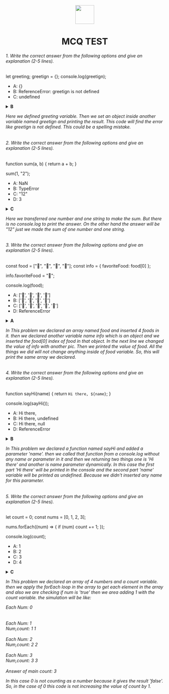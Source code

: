 <div align="center">
  <img height="60" src="https://edurev.gumlet.io/AllImages/original/ApplicationImages/CourseImages/944e5d47-8c55-4a89-91e5-22ab5f2798fc_CI.png">
  <h1>MCQ TEST</h1>
</div>

###### 1. Write the correct answer from the following options and give an explanation (2-5 lines).

let greeting;
greetign = {};
console.log(greetign);


- A: {}
- B: ReferenceError: greetign is not defined
- C: undefined

<details><summary><b>B</b></br> <p>
<i>Here we defined greeting variable. Then we set an object inside another variable named greetign and printing the result. This code will find the error like greetign is not defined. This could be a spelling mistake.</i>
</p> </summary>

</details>

###### 2. Write the correct answer from the following options and give an explanation (2-5 lines).

function sum(a, b) {
  return a + b;
}

sum(1, "2");


- A: NaN
- B: TypeError
- C: "12"
- D: 3

<details><summary><b>C</b> </br> <p>
<i>Here we transferred one number and one string to make the sum. But there is no console.log to print the answer. On the other hand the answer will be "12" just we made the sum of one number and one string.</i>
</p></summary>

</details>

###### 3. Write the correct answer from the following options and give an explanation (2-5 lines).

const food = ["🍕", "🍫", "🥑", "🍔"];
const info = { favoriteFood: food[0] };

info.favoriteFood = "🍝";

console.log(food);


- A: ['🍕', '🍫', '🥑', '🍔']
- B: ['🍝', '🍫', '🥑', '🍔']
- C: ['🍝', '🍕', '🍫', '🥑', '🍔']
- D: ReferenceError

<details><summary><b>A</b> </br> <p>
<i>In This problem we declared an array named food and inserted 4 foods in it. then we declared another variable name info which is an object and we inserted the food[0] index of food in that object. In the next line we changed the value of info with another pic. Then we printed the value of food. All the things we did will not change anything inside of food variable. So, this will print the same array we declared.</i>
</p></summary>

</details>

###### 4. Write the correct answer from the following options and give an explanation (2-5 lines).

function sayHi(name) {
  return `Hi there, ${name}`;
}

console.log(sayHi());


- A: Hi there,
- B: Hi there, undefined
- C: Hi there, null
- D: ReferenceError

<details><summary><b>B</b> </br> <p>
<i>In This problem we declared a function named sayHi and added a parameter 'name'. then we called that function from a console.log without any name or parameter in it and then we returning two things one is 'Hi there' and another is name parameter dynamically. In this case the first part 'Hi there' will be printed in the console and the second part 'name' variable will be printed as undefined. Because we didn't inserted any name for this parameter.</i>
</p></summary>
</details>

###### 5. Write the correct answer from the following options and give an explanation (2-5 lines).

let count = 0;
const nums = [0, 1, 2, 3];

nums.forEach((num) => {
  if (num) count += 1;
});

console.log(count);


- A: 1
- B: 2
- C: 3
- D: 4

<details><summary><b>C</b> </br> <p>
<i>In This problem we declared an array of 4 numbers and a count variable. then we apply the forEach loop in the array to get each element in the array and also we are checking if num is 'true' then we area adding 1 with the count variable. the simulation will be like:

Each Num: 0</br>
</br>  
Each Num: 1</br> 
Num,count: 1 1</br> 
</br> 
Each Num: 2</br> 
Num,count: 2 2</br> 
</br> 
Each Num: 3</br> 
Num,count: 3 3</br> 
</br> 
Answer of main count: 3</br> 
 
 In this case 0 is not counting as a number because it gives the result 'false'. So, in the case of 0 this code is not increasing the value of count by 1.</i>
</p></summary>